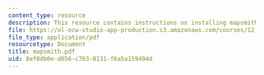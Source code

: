 ```yaml
---
content_type: resource
description: This resource contains instructions on installing mapsmith.
file: https://ol-ocw-studio-app-production.s3.amazonaws.com/courses/12-114-field-geology-i-fall-2005/8ef0db0ed656c7638131f6a5a159494d_mapsmith.pdf
file_type: application/pdf
resourcetype: Document
title: mapsmith.pdf
uid: 8ef0db0e-d656-c763-8131-f6a5a159494d
---
```

